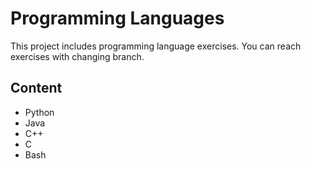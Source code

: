 # Programming Languages
This project includes programming language exercises. You can reach exercises with changing branch.
## Content
- Python
- Java
- C++
- C
- Bash

